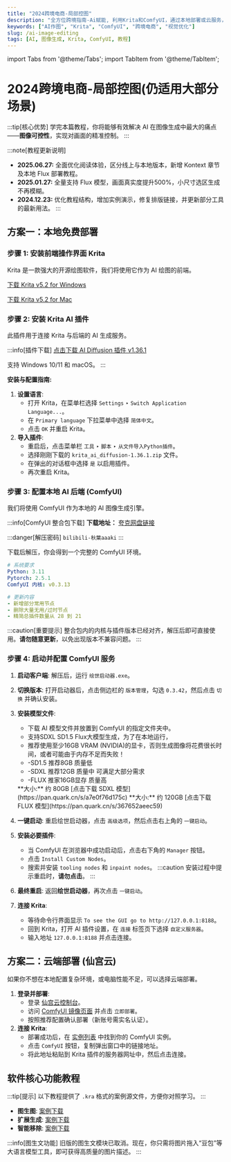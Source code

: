 ```yaml
---
title: "2024跨境电商-局部控图"
description: "全方位跨境指南-Ai赋能, 利用Krita和ComfyUI，通过本地部署或云服务，实现精准控制的AI图像生成与编辑，优化电商视觉内容。"
keywords: ["AI作图", "Krita", "ComfyUI", "跨境电商", "视觉优化"]
slug: /ai-image-editing
tags: [AI, 图像生成, Krita, ComfyUI, 教程]
---
```

import Tabs from '@theme/Tabs';
import TabItem from '@theme/TabItem';

# 2024跨境电商-局部控图(仍适用大部分场景)

:::tip[核心优势]
学完本篇教程，你将能够有效解决 AI 在图像生成中最大的痛点——**图像可控性**，实现对画面的精准控制。
:::

:::note[教程更新说明]
*   **2025.06.27:** 全面优化阅读体验，区分线上与本地版本，新增 Kontext 章节及本地 Flux 部署教程。
*   **2025.01.27:** 全量支持 Flux 模型，画面真实度提升500%，小尺寸选区生成不再模糊。
*   **2024.12.23:** 优化教程结构，增加实例演示，修复排版链接，并更新部分工具的最新用法。
:::

## 方案一：本地免费部署

### 步骤 1: 安装前端操作界面 Krita

Krita 是一款强大的开源绘图软件，我们将使用它作为 AI 绘图的前端。

<Tabs>
<TabItem value="windows" label="Windows">

[下载 Krita v5.2 for Windows](https://mirrors.aliyun.com/kde/Attic/krita/5.2.6/krita-x64-5.2.6-setup.exe)

</TabItem>
<TabItem value="mac" label="macOS">

[下载 Krita v5.2 for Mac](https://mirrors.bfsu.edu.cn/kde/stable/krita/5.2.9/krita-5.2.9-release.dmg)

</TabItem>
</Tabs>

### 步骤 2: 安装 Krita AI 插件

此插件用于连接 Krita 与后端的 AI 生成服务。

:::info[插件下载]
[点击下载 AI Diffusion 插件 v1.36.1](https://list.neoxu.store/d/editor_design/krita-app/krita_ai_diffusion-1.36.1.zip)

支持 Windows 10/11 和 macOS。
:::

**安装与配置指南:**

1.  **设置语言**:
    *   打开 Krita，在菜单栏选择 `Settings` ‣ `Switch Application Language...`。
    *   在 `Primary language` 下拉菜单中选择 `简体中文`。
    *   点击 `OK` 并重启 Krita。
2.  **导入插件**:
    *   重启后，点击菜单栏 `工具` ‣ `脚本` ‣ `从文件导入Python插件`。
    *   选择刚刚下载的 `krita_ai_diffusion-1.36.1.zip` 文件。
    *   在弹出的对话框中选择 `是` 以启用插件。
    *   再次重启 Krita。

### 步骤 3: 配置本地 AI 后端 (ComfyUI)

我们将使用 ComfyUI 作为本地的 AI 图像生成引擎。

:::info[ComfyUI 整合包下载]
**下载地址：** [夸克网盘链接](https://pan.quark.cn/s/64b808baa960)

:::danger[解压密码]
`bilibili-秋葉aaaki`
:::

下载后解压，你会得到一个完整的 ComfyUI 环境。

```yaml title="版本信息 (v1.6 - 2025.2.4)"
# 系统要求
Python: 3.11
Pytorch: 2.5.1
ComfyUI 内核: v0.3.13

# 更新内容
- 新增部分常用节点
- 删除大量无用/过时节点
- 精简总插件数量从 28 到 21
```

:::caution[重要提示]
整合包内的内核与插件版本已经对齐，解压后即可直接使用。**请勿随意更新**，以免出现版本不兼容问题。
:::

### 步骤 4: 启动并配置 ComfyUI 服务

1.  **启动客户端**: 解压后，运行 `绘世启动器.exe`。
2.  **切换版本**: 打开启动器后，点击侧边栏的 `版本管理`，勾选 `0.3.42`，然后点击 `切换` 并确认安装。
3.  **安装模型文件**:
    *   下载 AI 模型文件并放置到 ComfyUI 的指定文件夹中。
    *   支持SDXL SD1.5 Flux大模型生成，为了在本地运行，
    *   推荐使用至少16GB VRAM (NVIDIA)的显卡，否则生成图像将花费很长时间，或者可能由于内存不足而失败！
    *   -SD1.5 推荐8GB 质量低 
    *   -SDXL 推荐12GB 质量中 可满足大部分需求 
    *   -FLUX 推家16GB显存 质量高
    <Tabs>
    <TabItem value="sdxl" label="SDXL 模型 (推荐入门)">
    **大小:** 约 80GB
    [点击下载 SDXL 模型](https://pan.quark.cn/s/a7e0f76d175c)
    </TabItem>
    <TabItem value="flux" label="FLUX 模型 (效果更佳)">
    **大小:** 约 120GB
    [点击下载 FLUX 模型](https://pan.quark.cn/s/367652aeec59)
    </TabItem>
    </Tabs>

4.  **一键启动**: 重启绘世启动器，点击 `高级选项`，然后点击右上角的 `一键启动`。
5.  **安装必要插件**:
    *   当 ComfyUI 在浏览器中成功启动后，点击右下角的 `Manager` 按钮。
    *   点击 `Install Custom Nodes`。
    *   搜索并安装 `tooling nodes` 和 `inpaint nodes`。
    :::caution
    安装过程中提示重启时，**请勿点击**。
    :::
6.  **最终重启**: 返回**绘世启动器**，再次点击 `一键启动`。
7.  **连接 Krita**:
    *   等待命令行界面显示 `To see the GUI go to http://127.0.0.1:8188`。
    *   回到 Krita，打开 AI 插件设置，在 `连接` 标签页下选择 `自定义服务器`。
    *   输入地址 `127.0.0.1:8188` 并点击连接。

## 方案二：云端部署 (仙宫云)

如果你不想在本地配置复杂环境，或电脑性能不足，可以选择云端部署。

1.  **登录并部署**:
    *   登录 [仙宫云控制台](https://www.xiangongyun.com/console/instance)。
    *   访问 [ComfyUI 镜像页面](https://www.xiangongyun.com/image/detail/5f64ceb1-edab-4989-9cca-2bf3e9bb75ba?r=189WCA) 并点击 `立即部署`。
    *   按照推荐配置确认部署（新账号需实名认证）。
2.  **连接 Krita**:
    *   部署成功后，在 [实例列表](https://www.xiangongyun.com/console/instance) 中找到你的 ComfyUI 实例。
    *   点击 `ComfyUI` 按钮，复制弹出窗口中的链接地址。
    *   将此地址粘贴到 Krita 插件的服务器网址中，然后点击连接。

## 软件核心功能教程

:::tip[提示]
以下教程提供了 `.kra` 格式的案例源文件，方便你对照学习。
:::

*   **图生图**: [案例下载](https://list.neoxu.store/d/editor_design/krita-assets/face-gatherer.kra)
*   **扩展生成**: [案例下载](https://list.neoxu.store/d/editor_design/krita-assets/expand-Slab.kra)
*   **智能移除**: [案例下载](https://list.neoxu.store/d/editor_design/krita-assets/remove.kra)

:::info[图生文功能]
旧版的图生文模块已取消。现在，你只需将图片拖入“豆包”等大语言模型工具，即可获得高质量的图片描述。
:::